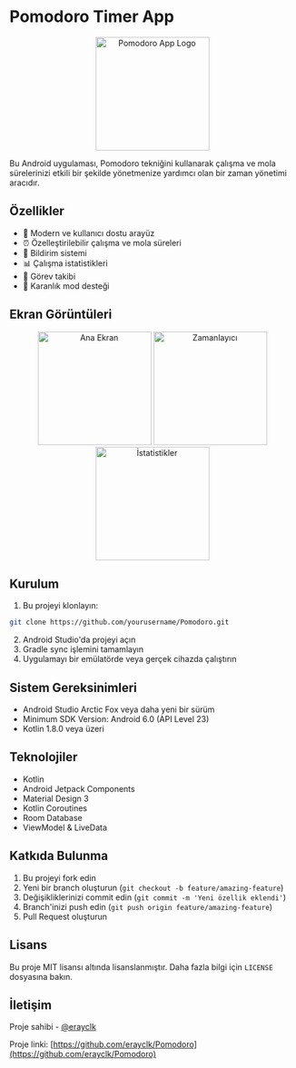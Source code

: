 # Pomodoro Timer App

<div align="center">
  <img src="screenshots/logo.png" alt="Pomodoro App Logo" width="200"/>
</div>

Bu Android uygulaması, Pomodoro tekniğini kullanarak çalışma ve mola sürelerinizi etkili bir şekilde yönetmenize yardımcı olan bir zaman yönetimi aracıdır.

## Özellikler

- 📱 Modern ve kullanıcı dostu arayüz
- ⏰ Özelleştirilebilir çalışma ve mola süreleri
- 🔔 Bildirim sistemi
- 📊 Çalışma istatistikleri
- 🎯 Görev takibi
- 🌙 Karanlık mod desteği

## Ekran Görüntüleri

<div align="center">
  <img src="screenshots/screenshot1.png" alt="Ana Ekran" width="200"/>
  <img src="screenshots/screenshot2.png" alt="Zamanlayıcı" width="200"/>
  <img src="screenshots/screenshot3.png" alt="İstatistikler" width="200"/>
</div>

## Kurulum

1. Bu projeyi klonlayın:
```bash
git clone https://github.com/yourusername/Pomodoro.git
```

2. Android Studio'da projeyi açın
3. Gradle sync işlemini tamamlayın
4. Uygulamayı bir emülatörde veya gerçek cihazda çalıştırın

## Sistem Gereksinimleri

- Android Studio Arctic Fox veya daha yeni bir sürüm
- Minimum SDK Version: Android 6.0 (API Level 23)
- Kotlin 1.8.0 veya üzeri

## Teknolojiler

- Kotlin
- Android Jetpack Components
- Material Design 3
- Kotlin Coroutines
- Room Database
- ViewModel & LiveData

## Katkıda Bulunma

1. Bu projeyi fork edin
2. Yeni bir branch oluşturun (`git checkout -b feature/amazing-feature`)
3. Değişikliklerinizi commit edin (`git commit -m 'Yeni özellik eklendi'`)
4. Branch'inizi push edin (`git push origin feature/amazing-feature`)
5. Pull Request oluşturun

## Lisans

Bu proje MIT lisansı altında lisanslanmıştır. Daha fazla bilgi için `LICENSE` dosyasına bakın.

## İletişim

Proje sahibi - [@erayclk](https://github.com/erayclk)

Proje linki: [https://github.com/erayclk/Pomodoro](https://github.com/erayclk/Pomodoro)

